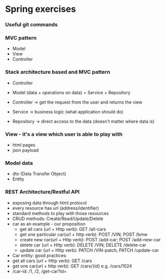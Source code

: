 # Spring exercises

### Useful  git commands

###  MVC pattern
- Model
- View
- Controller

### Stack architecture based and MVC pattern
- Controller
- Model (data + operations on data) = Service + Repository

- Controller -> get the request from the user and returns the view
- Service -> business logic (what application should do)
- Repository -> direct access to the data (doesn't matter where data is)

### View - it's a view which user is  able to play with
- html pages
- json payload

### Model data
- dto (Data Transfer Object)
- Entity

### REST Architecture/Restful API
- exposing data through html protocol
- every resource has url (address/identifier)
- standard methods to play with those resources
- CRUD methods: Create/Read/Update/Delete
- car as an example - our proposition
  - get all cars (url + Http verb): GET /all-cars
  - get one particular car(url + http verb): POST /VIN; POST /bmw
  - create new car(url + Http verb): POST /add-car; POST /add-new-car
  - delete car (url + Http verb): DELETE /VIN; DELETE /delete-car
  - update car (url + Http verb): PATCH /VIN-patch; PATCH /update-car
- Car entity: good practices:
 - get all cars (url + Http verb): GET /cars
 - get one car(url + http verb): GET /cars/{id} e.g. /cars/1024
  - /car-id: /1, /2, /get-car?id=